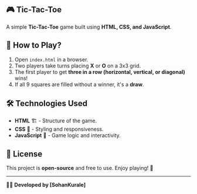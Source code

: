## 🎮 Tic-Tac-Toe

A simple **Tic-Tac-Toe** game built using **HTML, CSS, and JavaScript**.

## 🚀 How to Play?
1. Open `index.html` in a browser.
2. Two players take turns placing **X** or **O** on a 3x3 grid.
3. The first player to get **three in a row (horizontal, vertical, or diagonal)** wins!
4. If all 9 squares are filled without a winner, it's a **draw**.

## 🛠️ Technologies Used
- **HTML** 🏗️ - Structure of the game.
- **CSS** 🎨 - Styling and responsiveness.
- **JavaScript** 🚀 - Game logic and interactivity.

## 📜 License
This project is **open-source** and free to use. Enjoy playing! 🎉

---
👨‍💻 **Developed by [SohanKurale]**
